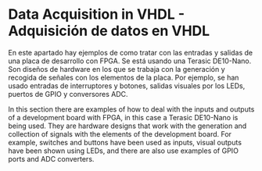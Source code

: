 # Data Acquisition in VHDL - Adquisición de datos en VHDL

En este apartado hay ejemplos de como tratar con las entradas y salidas de una placa de desarrollo con FPGA. Se está usando una Terasic DE10-Nano.
Son diseños de hardware en los que se trabaja con la generación y recogida de señales con los elementos de la placa. Por ejemplo, se han usado entradas de interruptores y botones, salidas visuales por los LEDs, puertos de GPIO y conversores ADC.

In this section there are examples of how to deal with the inputs and outputs of a development board with FPGA, in this case a Terasic DE10-Nano is being used.
They are hardware designs that work with the generation and collection of signals with the elements of the development board. For example, switches and buttons have been used as inputs, visual outputs have been shown using LEDs, and there are also use examples of GPIO ports and ADC converters.